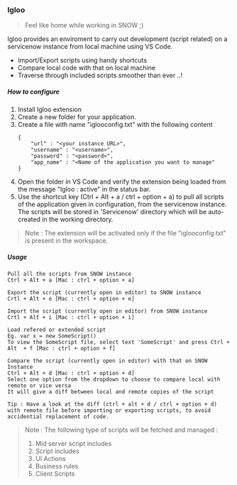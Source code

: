 ### Igloo
> Feel like home while working in SNOW ;)

Igloo provides an enviroment to carry out development (script related) on a servicenow instance from local machine using VS Code.

  - Import/Export scripts using handy shortcuts
  - Compare local code with that on local machine 
  - Traverse through included scripts smoother than ever ..!

##### How to configure

1. Install Igloo extension
2. Create a new folder for your application.
3. Create a file with name "iglooconfig.txt" with the following content
    ```
    {
        "url" : "<your instance URL>",
        "username" : "<username>",
        "password" : "<password>",
        "app_name" : "<Name of the application you want to manage"
    }
    ```
4. Open the folder in VS Code and verify the extension being loaded from the message "Igloo : active" in the status bar.
5. Use the shortcut key (Ctrl + Alt + a / ctrl + option + a) to pull all scripts of the application given in configuration, from the servicenow instance. The scripts will be stored in 'Servicenow' directory which will be auto-created in the working directory.

>Note : The extension will be activated only if the file "iglooconfig.txt" is present in the workspace.

##### Usage

```
Pull all the scripts from SNOW instance
Ctrl + Alt + a [Mac : ctrl + option + a]
```

```
Export the script (currently open in editor) to SNOW instance
Crtl + Alt + e [Mac : ctrl + option + e]
```

```
Import the script (currently open in editor) from SNOW instance
Crtl + Alt + i [Mac : ctrl + option + i]
```

```
Load refered or extended script
Eg. var x = new SomeScript()
To view the SomeScript file, select text 'SomeScript' and press Ctrl + Alt  + f [Mac : ctrl + option + f]
```

```
Compare the script (currently open in editor) with that on SNOW Instance
Ctrl + Alt + d [Mac : ctrl + option + d]
Select one option from the dropdown to choose to compare local with remote or vice versa
It will give a diff between local and remote copies of the script
```

```
Tip : Have a look at the diff (ctrl + alt + d / ctrl + option + d) with remote file before importing or exporting scripts, to avoid accidential replacement of code.
```

>Note : The following type of scripts will be fetched and managed :
>1. Mid server script includes
>2. Script includes
>3. UI Actions
>4. Business rules
>5. Client Scripts